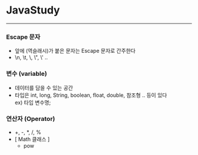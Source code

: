 # JavaStudy

------------------------

### Escape 문자
 - 앞에 \(역슬래시)가 붙은 문자는 Escape 문자로 간주한다
 - \n, \t, \\\, \\", \\' ..

### 변수 (variable)
 - 데이터를 담을 수 있는 공간
 - 타입은 int, long, String, boolean, float, double, 참조형 .. 등이 있다  
 ex) 타입 변수명;
 
### 연산자 (Operator) 
 - +, -, *, /, %    
 - [ Math 클래스 ]
   - pow

